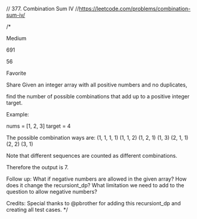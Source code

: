// 377. Combination Sum IV
//https://leetcode.com/problems/combination-sum-iv/

/*

Medium

691

56

Favorite

Share
Given an integer array with all positive numbers and no duplicates,

find the number of possible combinations that add up to a positive integer target.

Example:

nums = [1, 2, 3]
target = 4

The possible combination ways are:
(1, 1, 1, 1)
(1, 1, 2)
(1, 2, 1)
(1, 3)
(2, 1, 1)
(2, 2)
(3, 1)

Note that different sequences are counted as different combinations.

Therefore the output is 7.


Follow up:
What if negative numbers are allowed in the given array?
How does it change the recursiont_dp?
What limitation we need to add to the question to allow negative numbers?

Credits:
Special thanks to @pbrother for adding this recursiont_dp and creating all test cases.
 */